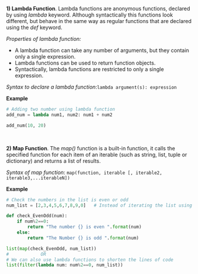 

**1) Lambda Function**. Lambda functions are anonymous functions, declared by using *lambda* keyword. Although syntactically this functions look different, but behave in the same way as regular functions that are declared using the *def* keyword.

*Properties of lambda function:*
* A lambda function can take any number of arguments, but they contain only a single expression.
* Lambda functions can be used to return function objects.
* Syntactically, lambda functions are restricted to only a single expression.

*Syntax to declare a lambda function*:`lambda argument(s): expression`

**Example**
```python
# Adding two number using lambda function
add_num = lambda num1, num2: num1 + num2

add_num(10, 20)
```

<br/>

**2) Map Function**. The *map()* function is a built-in function, it calls the specified function for each item of an iterable (such as string, list, tuple or dictionary) and returns a list of results.

*Syntax of map function*: `map(function, iterable [, iterable2, iterable3,...iterableN])`

**Example**
```python
# Check the numbers in the list is even or odd
num_list = [2,3,4,5,6,7,8,9,0]   # Instead of iterating the list using for loop, we can use map functions

def check_EvenOdd(num):
    if num%2==0:
        return "The number {} is even ".format(num)
    else:
        return "The Number {} is odd ".format(num)

list(map(check_EvenOdd, num_list))
#            OR
# We can also use lambda functions to shorten the lines of code
list(filter(lambda num: num%2==0, num_list))
```

<br/>
